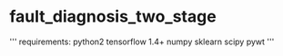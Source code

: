 # fault_diagnosis_two_stage


'''
requirements:
    python2
    tensorflow 1.4+
    numpy
    sklearn
    scipy
    pywt
'''
